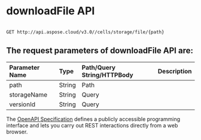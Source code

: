 # **downloadFile API**

 

```bash

GET http://api.aspose.cloud/v3.0//cells/storage/file/{path}

```

## The request parameters of **downloadFile** API are: 

| Parameter Name | Type | Path/Query String/HTTPBody | Description | 
| :- | :- | :- |:- | 
|path|String|Path||
|storageName|String|Query||
|versionId|String|Query||


The [OpenAPI Specification](https://reference.aspose.cloud/cells/#/FileController/DownloadFile) defines a publicly accessible programming interface and lets you carry out REST interactions directly from a web browser.
